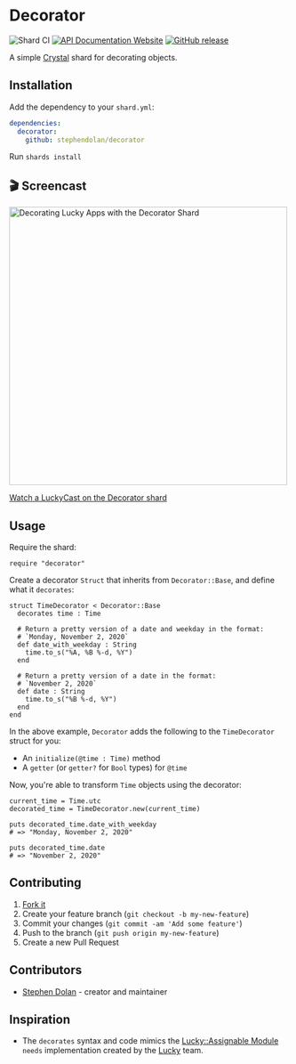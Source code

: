 # Decorator

![Shard CI](https://github.com/stephendolan/decorator/workflows/Shard%20CI/badge.svg)
[![API Documentation Website](https://img.shields.io/website?down_color=red&down_message=Offline&label=API%20Documentation&up_message=Online&url=https%3A%2F%2Fstephendolan.github.io%2Fdecorator%2F)](https://stephendolan.github.io/decorator)
[![GitHub release](https://img.shields.io/github/release/stephendolan/decorator.svg?label=Release)](https://github.com/stephendolan/decorator/releases)

A simple [Crystal](https://crystal-lang.org) shard for decorating objects.

## Installation

Add the dependency to your `shard.yml`:

```yaml
dependencies:
  decorator:
    github: stephendolan/decorator
```

Run `shards install`

## 🎬 Screencast

<a href="https://luckycasts.com/videos/decorator-shard"><img src="https://i.imgur.com/1gs4z0c.jpg" title="Decorating Lucky Apps with the Decorator Shard" width="500" /></a>

[Watch a LuckyCast on the Decorator shard](https://luckycasts.com/videos/decorator-shard)

## Usage

Require the shard:

```crystal
require "decorator"
```

Create a decorator `Struct` that inherits from `Decorator::Base`, and define what it `decorates`:

```crystal
struct TimeDecorator < Decorator::Base
  decorates time : Time

  # Return a pretty version of a date and weekday in the format:
  # `Monday, November 2, 2020`
  def date_with_weekday : String
    time.to_s("%A, %B %-d, %Y")
  end

  # Return a pretty version of a date in the format:
  # `November 2, 2020`
  def date : String
    time.to_s("%B %-d, %Y")
  end
end
```

In the above example, `Decorator` adds the following to the `TimeDecorator` struct for you:

- An `initialize(@time : Time)` method
- A `getter` (or `getter?` for `Bool` types) for `@time`

Now, you're able to transform `Time` objects using the decorator:

```crystal
current_time = Time.utc
decorated_time = TimeDecorator.new(current_time)

puts decorated_time.date_with_weekday
# => "Monday, November 2, 2020"

puts decorated_time.date
# => "November 2, 2020"
```

## Contributing

1. [Fork it](https://github.com/stephendolan/decorator/fork)
2. Create your feature branch (`git checkout -b my-new-feature`)
3. Commit your changes (`git commit -am 'Add some feature'`)
4. Push to the branch (`git push origin my-new-feature`)
5. Create a new Pull Request

## Contributors

- [Stephen Dolan](https://github.com/stephendolan) - creator and maintainer

## Inspiration

- The `decorates` syntax and code mimics the [Lucky::Assignable Module](https://github.com/luckyframework/lucky/blob/master/src/lucky/assignable.cr) `needs` implementation created by the [Lucky](https://luckyframework.org) team.
